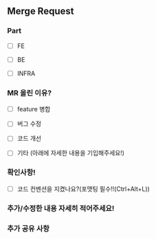 ## Merge Request

### Part
- [ ] FE
- [ ] BE
- [ ] INFRA


### MR 올린 이유?
- [ ] feature 병합
- [ ] 버그 수정
- [ ] 코드 개선
- [ ] 기타 (아래에 자세한 내용을 기입해주세요!)


### 확인사항!
- [ ] 코드 컨벤션을 지켰나요?(포맷팅 필수!!(Ctrl+Alt+L))

### 추가/수정한 내용 자세히 적어주세요!



### 추가 공유 사항

